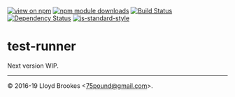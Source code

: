 [![view on npm](https://img.shields.io/npm/v/test-runner.svg)](https://www.npmjs.org/package/test-runner)
[![npm module downloads](https://img.shields.io/npm/dt/test-runner.svg)](https://www.npmjs.org/package/test-runner)
[![Build Status](https://travis-ci.org/test-runner-js/cli.svg?branch=master)](https://travis-ci.org/test-runner-js/cli)
[![Dependency Status](https://badgen.net/david/dep/test-runner-js/cli)](https://david-dm.org/test-runner-js/cli)
[![js-standard-style](https://img.shields.io/badge/code%20style-standard-brightgreen.svg)](https://github.com/feross/standard)

# test-runner

Next version WIP.

* * *

&copy; 2016-19 Lloyd Brookes \<75pound@gmail.com\>.
